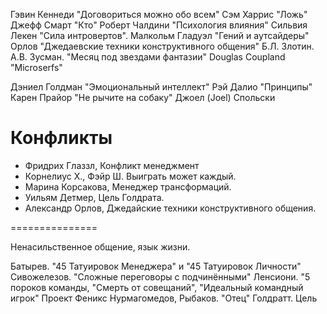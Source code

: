 Гэвин Кеннеди "Договориться можно обо всем"
Сэм Харрис "Ложь"
Джефф Смарт "Кто"
Роберт Чалдини "Психология влияния"
Сильвия Лекен "Сила интровертов".
Малкольм Гладуэл "Гений и аутсайдеры"
Орлов "Джедаевские техники конструктивного общения"
Б.Л. Злотин. А.В. Зусман. "Месяц под звездами фантазии"
Douglas Coupland "Microserfs"

Дэниел Голдман "Эмоциональный интеллект"
Рэй Далио "Принципы"
Карен Прайор "Не рычите на собаку"
Джоел (Joel) Спольски

# Конфликты

* Фридрих Глаззл, Конфликт менеджмент
* Корнелиус Х., Фэйр Ш. Выиграть может каждый.
* Марина Корсакова, Менеджер трансформаций.
* Уильям Детмер, Цель Голдрата.
* Александр Орлов, Джедайские техники конструктивного общения.


===============

Ненасильственное общение, язык жизни.

Батырев. "45 Татуировок Менеджера" и "45 Татуировок Личности"
Сивожелезов. "Сложные переговоры с подчинёнными"
Ленсиони. "5 пороков команды, "Смерть от совещаний", "Идеальный командный игрок"
Проект Феникс
Нурмагомедов, Рыбаков. "Отец"
Голдратт. Цель
